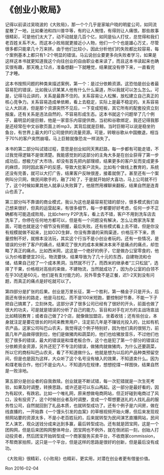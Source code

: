 # 《创业小败局》

记得以前读过吴晓波的《大败局》，那一个个几乎是家喻户晓的明星公司，如同流星散了一地，比如秦池和四川普华等，有的让人惋惜，有得则让人痛恨。那些故事很精彩，可是他们太大了，动不动就是几百个亿，如同是仙人打仗，总觉得和我们老百姓关系不大。而这本小败局就更接近小人物，他们一个个也是雄心万丈，尽管很多都只能拿几十万来拼。由于他们比较小，因此分析他们的失败都比较容易，每个案例基本上都只有1-2个明显的错误。马云说创业要更多向失败者学习，如果是这样这本书就更知道我这个向往创业的自由职业者来读了，而且这本书读起来也确实很有趣，那天晚上12点，准备想翻一下就睡觉，结果就没有停下来，一直看完了才睡。

这本书按照问题的种类来描述案例，第一个：是过分依赖资源。这恐怕是创业者最容易犯的错误，比如我认识某某人他有什么什么渠道，所以我就可以怎么怎么。可是，记得马云讲的，关系是最靠不住的。关系容易让人松懈，放松建立自己真正的核心竞争力。关系容易造成单依赖，看上去稳定，实际上是最不稳定的。关系容易让人大跃进，但是那个资源突然不见后，一下变成短板，其它所有的配套投资立刻报废。还有关系是违法自然的，不容易形成生态。这本书就这个问题举了几个例子，最明显的是巨鲸，他是一家音乐内容提供商，当初和谷歌绑定，我还记得我那是还经常在中文谷歌页面上听mp3，其背后就是巨鲸。当时巨鲸可以说是稳坐钓鱼台，有世界上最大的IT公司提供的流量资源。可是，转眼谷歌从中国撤退，相当于70%的客户突然崩塌，马上巨鲸就像恐龙一样消失了。

本书的第二部分叫试错过程，意思是创业如同天黑赶路，每一步都有可能走错，不过我觉得逻辑不是很清楚。我能感觉到的这部分的主角大多是在创业获得了第一步成功后，想极力扩大市场，却没有首先把内部理顺，结果更多的客户反而变成更多的麻烦，同时因此客户的反感，导致大批客户流失。比如有个做线上教育的，系统还没有完善，就可以大打广告，结果客户反映很差，接着就倒了。甚至还有一个案例叫分贝网，做民间歌手的，融了2轮了，于是就开始好大喜功，马上公司就不行了，这个时候如果其他人就承认失败算了，他居然用裸聊来翻板，结果自然是连青山也丢了。

第三部分叫不靠谱的商业模式，我认为这也是最容易犯错的部分，很多模式我们自己想来很好，但真的运营起来，有很多细节，每一步都要好好考虑，任何一步不正确都有可能造成败局，比如cherry P2P洗车，看上去不错，客户不用到洗车店去洗车了，你停在任何地方都可以，但是有一个问题没有解决，怎么让商家洗车里面，可能也就是这个细节没有把握，最后失败。还有些模式看上去不错，但是你没有规模就做不起来，比如O2O生鲜，你没有靠谱的采购渠道，价格压不下来，质量控制不好，就根本没法玩，其实这个行当不是小创业者玩的。还有一些情况，是错误的分析了客户的痛点，结果花了很大的成本来解决本来不是痛点的痛点，却忽略了真正的痛点。比如西米网，这这是一个绝好的例子，它是做办公室零食的，他认为价格要便宜20元，物流要快，结果导致为了几十元的东西，自建物流和仓储，结果自己挖了一个成本黑洞，当然就不行了。而西米的继承者“三只松鼠”，选择了干果，价格相对高些的来做，不建物流，当然就成功了，因为办公室的白领不在乎30还是60元，他们是有支付能力的，另外零食不是正餐，迟1-2天到没有问题，而真正的痛点是好吃就可以了。

第四部分是扩张的后果。创业是万里长征，第一个胜利，第一桶金子只是开头，后面还有很长的路走，他是马拉松，而不是100米短跑，要控制好节奏，不能一下子把自己搞累了，立刻休克。这部分讲了很多公司已经有了很好的开头，前面也做了很大的功夫，可是就是错误的分析了自己的能力，盲目和对手在对方的主战场宣战比如精锐教育；或者自己做了2个店，就像做加盟店，坐着收钱；还有些创业，本身就注定是要花很长的时间来教育用户，注定前几年是不赚钱光投入的，比如有机农产品，这家公司叫巴山农夫，我觉得这个例子特别好，因为他们真的很努力，前面几年产品做得很到位，他们是做猪肉和蔬菜的，他们也给猪放音乐，不过他们也犯了很多的错误，最大的错误是和煤老板合作，这个也是犯了第一个部分的错误过分依赖资金资源，另外还犯了不专注的错误，做猪肉就做猪肉，为什么还要蔬菜，所以它的商标叫巴山农夫，看了不知道做什么，他就是想为以后的产品种类预留空间，但是也是因为这样，大众听了这个名号没有植入的效果，不知道卖什么。因为和煤老板合作，他们不是业内人，不知道内在规律，想想挖煤一样图快，结果自然是一败涂地。

第五部分是创业者的自我救赎。创业就是不断试错，每一次犯错就是一次生死考验，如果及时调整，转换思路，或许还是可以东山再起。这一部分是最好看的，因为有起伏，有跌宕。比如一个唯礼网，原来想做电商网站，但正好碰到电商过了风口，没有投资了，这个时候创业者及时调整，变成一个帮想要送礼的人找礼品的服务性公司，自然就回到了礼品本质，也就转型成功了。还有个例子是六间房，做在线直播的，一开始靠《一个馒头引发的血案》的草根视频开始火爆，但后来发现视频网站要的资源太多，不是小老百姓玩的，后来就转型为民间演艺直播网站，民间艺人演艺，观众送钱分成来达到多赢，最后转型成功。还有就是团宝网，这是一个团购网，但是后来团购网整体垮台，团宝网也不例外，就在倒闭前一刻，创始人打动投资者，然后团宝开始转型成一个商家服务买卖平台，不收商家commission，不帮商家拍照，这只是一个平台，但是这样的思路是很好的创新，但是最后没有成功。

《大败局》很精彩，《小败局》也精彩，更实用，对潜在创业者更有借鉴价值。


Ron
2016-02-04
